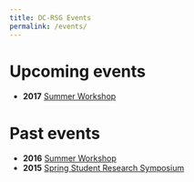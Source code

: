```yaml
---
title: DC-RSG Events
permalink: /events/
---
```


# Upcoming events

- **2017** [Summer Workshop](https://github.com/iscb-dc-rsg/iscb-dc-rsg.github.io/blob/master/_pages/workshop2017.md)

# Past events

- **2016** [Summer Workshop](https://iscb-dc-rsg.github.io/2016-summer-workshop/)
- **2015** [Spring Student Research Symposium](http://iscb-dc-rsg.github.io/2015-student-research-symposium/)
